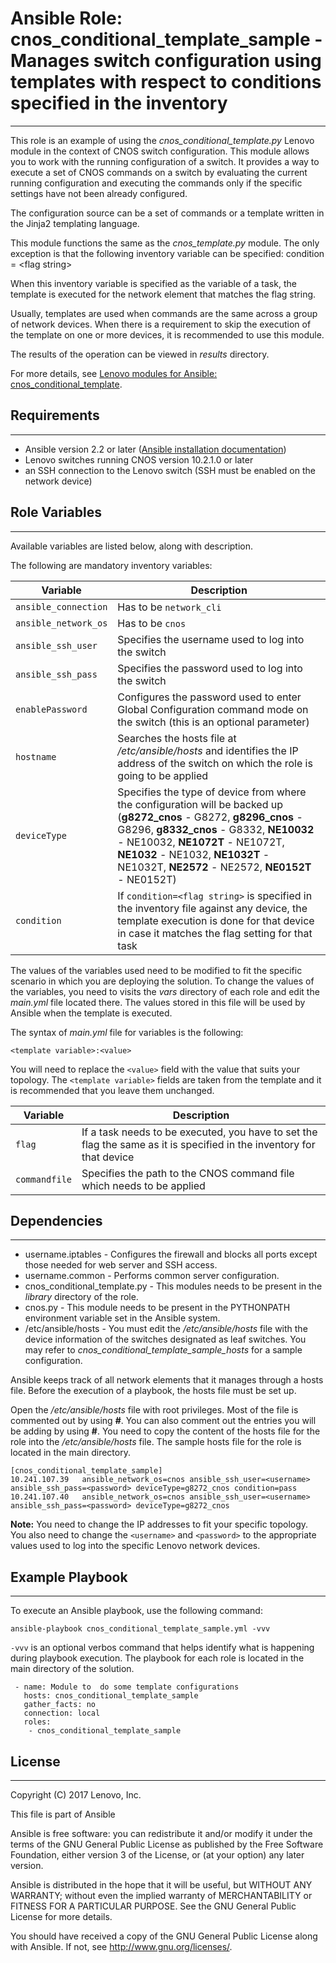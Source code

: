 # Ansible Role: cnos_conditional_template_sample - Manages switch configuration using templates with respect to conditions specified in the inventory
---
<add role description below>

This role is an example of using the *cnos_conditional_template.py* Lenovo module in the context of CNOS switch configuration. This module allows you to work with the running configuration of a switch. It provides a way to execute a set of CNOS commands on a switch by evaluating the current running configuration and executing the commands only if the specific settings have not been already configured.

The configuration source can be a set of commands or a template written in the Jinja2 templating language.

This module functions the same as the *cnos_template.py* module. The only exception is that the following inventory variable can be specified: condition = &lt;flag string&gt;

When this inventory variable is specified as the variable of a task, the template is executed for the network element that matches the flag string.

Usually, templates are used when commands are the same across a group of network devices. When there is a requirement to skip the execution of the template on one or more devices, it is recommended to use this module.

The results of the operation can be viewed in *results* directory.

For more details, see [Lenovo modules for Ansible: cnos_conditional_template](http://systemx.lenovofiles.com/help/index.jsp?topic=%2Fcom.lenovo.switchmgt.ansible.doc%2Fcnos_conditional_template.html&cp=0_3_1_0_4_11).


## Requirements
---
<add role requirements information below>

- Ansible version 2.2 or later ([Ansible installation documentation](http://docs.ansible.com/ansible/intro_installation.html))
- Lenovo switches running CNOS version 10.2.1.0 or later
- an SSH connection to the Lenovo switch (SSH must be enabled on the network device)


## Role Variables
---
<add role variables information below>

Available variables are listed below, along with description.

The following are mandatory inventory variables:

Variable | Description
--- | ---
`ansible_connection` | Has to be `network_cli`
`ansible_network_os` | Has to be `cnos`
`ansible_ssh_user` | Specifies the username used to log into the switch
`ansible_ssh_pass` | Specifies the password used to log into the switch
`enablePassword` | Configures the password used to enter Global Configuration command mode on the switch (this is an optional parameter)
`hostname` | Searches the hosts file at */etc/ansible/hosts* and identifies the IP address of the switch on which the role is going to be applied
`deviceType` | Specifies the type of device from where the configuration will be backed up (**g8272_cnos** - G8272, **g8296_cnos** - G8296, **g8332_cnos** - G8332, **NE10032** - NE10032, **NE1072T** - NE1072T, **NE1032** - NE1032, **NE1032T** - NE1032T, **NE2572** - NE2572, **NE0152T** - NE0152T)
`condition` | If `condition=<flag string>` is specified in the inventory file against any device, the template execution is done for that device in case it matches the flag setting for that task

The values of the variables used need to be modified to fit the specific scenario in which you are deploying the solution. To change the values of the variables, you need to visits the *vars* directory of each role and edit the *main.yml* file located there. The values stored in this file will be used by Ansible when the template is executed.

The syntax of *main.yml* file for variables is the following:

```
<template variable>:<value>
```

You will need to replace the `<value>` field with the value that suits your topology. The `<template variable>` fields are taken from the template and it is recommended that you leave them unchanged.

Variable | Description
--- | ---
`flag` | If a task needs to be executed, you have to set the flag the same as it is specified in the inventory for that device
`commandfile` | Specifies the path to the CNOS command file which needs to be applied


## Dependencies
---
<add dependencies information below>

- username.iptables - Configures the firewall and blocks all ports except those needed for web server and SSH access.
- username.common - Performs common server configuration.
- cnos_conditional_template.py - This modules needs to be present in the *library* directory of the role.
- cnos.py - This module needs to be present in the PYTHONPATH environment variable set in the Ansible system.
- /etc/ansible/hosts - You must edit the */etc/ansible/hosts* file with the device information of the switches designated as leaf switches. You may refer to *cnos_conditional_template_sample_hosts* for a sample configuration.

Ansible keeps track of all network elements that it manages through a hosts file. Before the execution of a playbook, the hosts file must be set up.

Open the */etc/ansible/hosts* file with root privileges. Most of the file is commented out by using **#**. You can also comment out the entries you will be adding by using **#**. You need to copy the content of the hosts file for the role into the */etc/ansible/hosts* file. The sample hosts file for the role is located in the main directory.

```
[cnos_conditional_template_sample]
10.241.107.39   ansible_network_os=cnos ansible_ssh_user=<username> ansible_ssh_pass=<password> deviceType=g8272_cnos condition=pass
10.241.107.40   ansible_network_os=cnos ansible_ssh_user=<username> ansible_ssh_pass=<password> deviceType=g8272_cnos
```

**Note:** You need to change the IP addresses to fit your specific topology. You also need to change the `<username>` and `<password>` to the appropriate values used to log into the specific Lenovo network devices.


## Example Playbook
---
<add playbook samples below>

To execute an Ansible playbook, use the following command:

```
ansible-playbook cnos_conditional_template_sample.yml -vvv
```

`-vvv` is an optional verbos command that helps identify what is happening during playbook execution. The playbook for each role is located in the main directory of the solution.

```
 - name: Module to  do some template configurations
   hosts: cnos_conditional_template_sample
   gather_facts: no
   connection: local
   roles:
    - cnos_conditional_template_sample
```


## License
---
<add license information below>
Copyright (C) 2017 Lenovo, Inc.

This file is part of Ansible

Ansible is free software: you can redistribute it and/or modify it under the terms of the GNU General Public License as published by the Free Software Foundation, either version 3 of the License, or (at your option) any later version.

Ansible is distributed in the hope that it will be useful, but WITHOUT ANY WARRANTY; without even the implied warranty of MERCHANTABILITY or FITNESS FOR A PARTICULAR PURPOSE.  See the GNU General Public License for more details.

You should have received a copy of the GNU General Public License along with Ansible.  If not, see <http://www.gnu.org/licenses/>.
